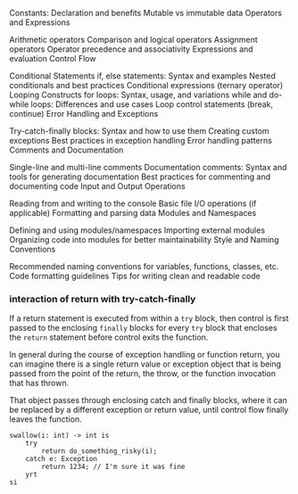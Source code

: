 

Constants: Declaration and benefits
Mutable vs immutable data
Operators and Expressions

Arithmetic operators
Comparison and logical operators
Assignment operators
Operator precedence and associativity
Expressions and evaluation
Control Flow

Conditional Statements
if, else statements: Syntax and examples
Nested conditionals and best practices
Conditional expressions (ternary operator)
Looping Constructs
for loops: Syntax, usage, and variations
while and do-while loops: Differences and use cases
Loop control statements (break, continue)
Error Handling and Exceptions

Try-catch-finally blocks: Syntax and how to use them
Creating custom exceptions
Best practices in exception handling
Error handling patterns
Comments and Documentation

Single-line and multi-line comments
Documentation comments: Syntax and tools for generating documentation
Best practices for commenting and documenting code
Input and Output Operations

Reading from and writing to the console
Basic file I/O operations (if applicable)
Formatting and parsing data
Modules and Namespaces

Defining and using modules/namespaces
Importing external modules
Organizing code into modules for better maintainability
Style and Naming Conventions

Recommended naming conventions for variables, functions, classes, etc.
Code formatting guidelines
Tips for writing clean and readable code



### interaction of return with try-catch-finally

If a return statement is executed from within a `try` block, then control is first passed to the enclosing `finally` blocks for every `try` block that encloses the `return` statement before control exits the function.

In general during the course of exception handling or function return, you can imagine there is a single return value or exception object that is being passed from the point of the return, the throw, or the function invocation that has thrown. 

That object passes through enclosing catch and finally blocks, where it can be replaced by a different exception or return value, until control flow finally leaves the function.

```ghul
swallow(i: int) -> int is
    try
        return do_something_risky(i);
    catch e: Exception
        return 1234; // I'm sure it was fine
    yrt
si
```